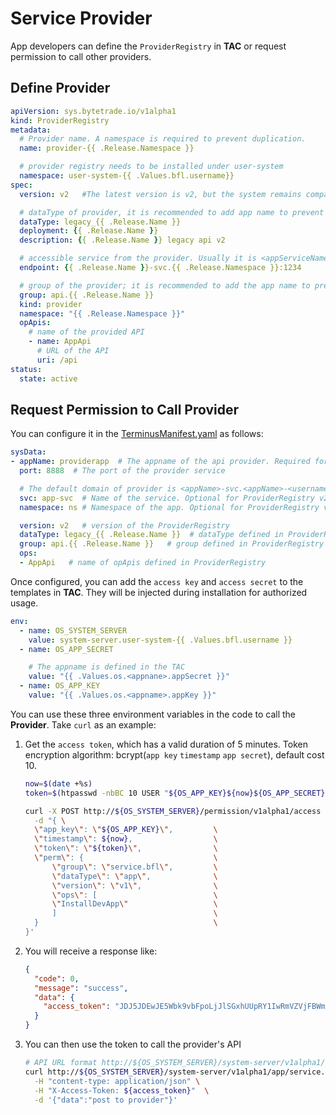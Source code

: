 # Service Provider

App developers can define the `ProviderRegistry` in **TAC** or request permission to call other providers.

## Define Provider

```yaml
apiVersion: sys.bytetrade.io/v1alpha1
kind: ProviderRegistry
metadata:
  # Provider name. A namespace is required to prevent duplication.
  name: provider-{{ .Release.Namespace }}

  # provider registry needs to be installed under user-system
  namespace: user-system-{{ .Values.bfl.username}}
spec:
  version: v2   #The latest version is v2, but the system remains compatible with v1.

  # dataType of provider, it is recommended to add app name to prevent duplication.
  dataType: legacy_{{ .Release.Name }}
  deployment: {{ .Release.Name }}
  description: {{ .Release.Name }} legacy api v2

  # accessible service from the provider. Usually it is <appServiceName>.<appNameSpace>:<servicePort>
  endpoint: {{ .Release.Name }}-svc.{{ .Release.Namespace }}:1234

  # group of the provider; it is recommended to add the app name to prevent duplication.
  group: api.{{ .Release.Name }}
  kind: provider
  namespace: "{{ .Release.Namespace }}"
  opApis:
    # name of the provided API
    - name: AppApi
      # URL of the API
      uri: /api  
status:
  state: active
```

## Request Permission to Call Provider

You can configure it in the [TerminusManifest.yaml](../package/manifest.md#sysdata) as follows:

```Yaml
sysData:
- appName: providerapp  # The appname of the api provider. Required for ProviderRegistry v2. 
  port: 8888  # The port of the provider service

  # The default domain of provider is <appName>-svc.<appName>-<username>:<port>, if the service name and app namespace is not in default format, you can specify it in following field  
  svc: app-svc  # Name of the service. Optional for ProviderRegistry v2.
  namespace: ns # Namespace of the app. Optional for ProviderRegistry v2.

  version: v2   # version of the ProviderRegistry
  dataType: legacy_{{ .Release.Name }}  # dataType defined in ProviderRegistry
  group: api.{{ .Release.Name }}   # group defined in ProviderRegistry
  ops:
  - AppApi   # name of opApis defined in ProviderRegistry
```

Once configured, you can add the `access key` and `access secret` to the templates in **TAC**. They will be injected during installation for authorized usage.

```yaml
env:
  - name: OS_SYSTEM_SERVER
    value: system-server.user-system-{{ .Values.bfl.username }}
  - name: OS_APP_SECRET

    # The appname is defined in the TAC
    value: "{{ .Values.os.<appnane>.appSecret }}"
  - name: OS_APP_KEY
    value: "{{ .Values.os.<appname>.appKey }}"
```

You can use these three environment variables in the code to call the **Provider**. Take `curl` as an example:

1. Get the `access token`, which has a valid duration of 5 minutes. Token encryption algorithm: bcrypt(`app key` `timestamp` `app secret`), default cost 10.

    ```sh
    now=$(date +%s)
    token=$(htpasswd -nbBC 10 USER "${OS_APP_KEY}${now}${OS_APP_SECRET}"|awk -F":" '{print $2}')

    curl -X POST http://${OS_SYSTEM_SERVER}/permission/v1alpha1/access -H "content-type: application/json" \
      -d "{ \
      \"app_key\": \"${OS_APP_KEY}\",         \
      \"timestamp\": ${now},                  \
      \"token\": \"${token}\",                \
      \"perm\": {                             \
          \"group\": \"service.bfl\",         \
          \"dataType\": \"app\",              \
          \"version\": \"v1\",                \
          \"ops\": [                          \
          \"InstallDevApp\"                   \
          ]                                   \
      }                                       \
    }'
    ```

2. You will receive a response like:
    ```json
    {
      "code": 0,
      "message": "success",
      "data": {
        "access_token": "JDJ5JDEwJE5Wbk9vbFpoLjJlSGxhUUpRY1IwRmVZVjFBWmUxUi5LOXNuQWJmVjRnN29xNWVVaFhPWmV5"
      }
    }
    ```

3. You can then use the token to call the provider's API

    ```sh
    # API URL format http://${OS_SYSTEM_SERVER}/system-server/v1alpha1/<dataType>/<group>/<version>/<op>
    curl http://${OS_SYSTEM_SERVER}/system-server/v1alpha1/app/service.bfl/v1/InstallDevApp \
      -H "content-type: application/json" \
      -H "X-Access-Token: ${access_token}"  \
      -d '{"data":"post to provider"}'
    ```

